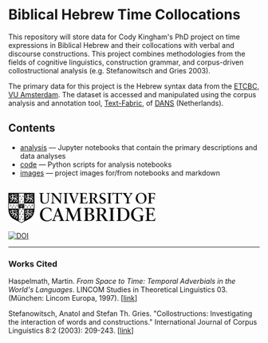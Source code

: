# Biblical Hebrew Time Collocations

This repository will store data for Cody Kingham's PhD project on time expressions in Biblical Hebrew and their collocations with verbal and discourse constructions. This project combines methodologies from the fields of cognitive linguistics, construction grammar, and corpus-driven collostructional analysis (e.g. Stefanowitsch and Gries 2003).

The primary data for this project is the Hebrew syntax data from the [ETCBC, VU Amsterdam](https://github.com/ETCBC). The dataset is accessed and manipulated using the corpus analysis and annotation tool, [Text-Fabric](https://github.com/Dans-labs/text-fabric), of [DANS](https://dans.knaw.nl/en/about/organisation-and-policy/staff/roorda) (Netherlands). 

## Contents
* [analysis](analysis) — Jupyter notebooks that contain the primary descriptions and data analyses
* [code](code) — Python scripts for analysis notebooks
* [images](images) — project images for/from notebooks and markdown


<br>
<a href="https://www.ames.cam.ac.uk"><img src="images/CambridgeU_BW.png" width="295.25" height="61.375"></a> 

[![DOI](https://zenodo.org/badge/153016597.svg)](https://zenodo.org/badge/latestdoi/153016597)

<hr>

### Works Cited

Haspelmath, Martin. *From Space to Time: Temporal Adverbials in the World's Languages*. LINCOM Studies in Theoretical Linguistics 03. (München: Lincom Europa, 1997). [[link](https://zenodo.org/record/831421#.W9m2IKecau4)]

Stefanowitsch, Anatol and Stefan Th. Gries. "Collostructions: Investigating the interaction of words and constructions." International Journal of Corpus Linguistics 8:2 (2003): 209-243. [[link](https://www.google.com/url?sa=t&rct=j&q=&esrc=s&source=web&cd=1&cad=rja&uact=8&ved=2ahUKEwirk4Oq7LDeAhVFECwKHYefDKIQFjAAegQIABAC&url=http%3A%2F%2Fwww.linguistics.ucsb.edu%2Ffaculty%2Fstgries%2Fresearch%2F2003_AS-STG_Collostructions_IJCL.pdf&usg=AOvVaw2lqW-Ni3hN6PcsVIwDvdAb)]
